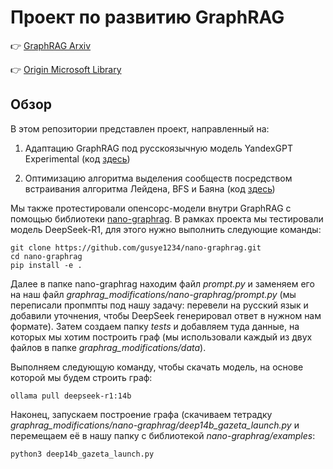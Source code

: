 # Проект по развитию GraphRAG

👉 [GraphRAG Arxiv](https://arxiv.org/pdf/2404.16130)

👉 [Origin Microsoft Library](https://github.com/microsoft/graphrag)

## Обзор

В этом репозитории представлен проект, направленный на:
1. Адаптацию GraphRAG под русскоязычную модель YandexGPT Experimental (код [здесь](https://github.com/alinaavanesyan/GraphRAG_for_YandexGPT))

2. Оптимизацию алгоритма выделения сообществ посредством встраивания алгоритма Лейдена, BFS и Баяна (код [здесь](https://github.com/mashagodunova/graphrag))

Мы также протестировали опенсорс-модели внутри GraphRAG с помощью библиотеки [nano-graphrag](https://github.com/gusye1234/nano-graphrag). В рамках проекта мы тестировали модель DeepSeek-R1, для этого нужно выполнить следующие команды:

```
git clone https://github.com/gusye1234/nano-graphrag.git
cd nano-graphrag
pip install -e .
```
Далее в папке nano-graphrag находим файл *prompt.py* и заменяем его на наш файл *graphrag_modifications/nano-graphrag/prompt.py* (мы переписали пропмпты под нашу задачу: перевели на русский язык и добавили уточнения, чтобы DeepSeek генерировал ответ в нужном нам формате). Затем создаем папку *tests* и добавляем туда данные, на которых мы хотим построить граф (мы использовали каждый из двух файлов в папке *graphrag_modifications/data*).

Выполняем следующую команду, чтобы скачать модель, на основе которой мы будем строить граф:
```
ollama pull deepseek-r1:14b
```

Наконец, запускаем построение графа (скачиваем тетрадку *graphrag_modifications/nano-graphrag/deep14b_gazeta_launch.py* и перемещаем её в нашу папку с библиотекой *nano-graphrag/examples*:
```
python3 deep14b_gazeta_launch.py
```
